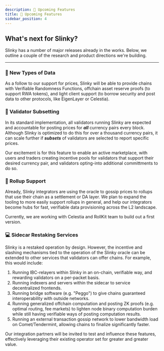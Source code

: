 ```yaml
---
description: 🤫 Upcoming Features
title: 🤫 Upcoming Features
sidebar_position: 4
---
```


## What's next for Slinky?

Slinky has a number of major releases already in the works. Below, we outline a couple of the research and product directions we're building.

<hr class="dotted" />

### 🔀 New Types of Data

As a follow to our support for prices, Slinky will be able to provide chains with Verifiable Randomness Functions, offchain asset reserve proofs (to support RWA tokens), and light client support (to borrow security and post data to other protocols, like EigenLayer or Celestia).

### 🤝 Validator Subsetting

In its standard implementation, all validators running Slinky are expected and accountable for posting prices for **_all_** currency pairs every block. Although Slinky is optimized to do this for over a thousand currency pairs, it can scale further if **_subsets_** of validators are selected to report specific prices.

Our excitement is for this feature to enable an active marketplace, with users and traders creating incentive pools for validators that support their desired currency pair, and validators opting-into additional committments to do so.

### 🌈 Rollup Support

Already, Slinky integrators are using the oracle to gossip prices to rollups that use their chain as a settlement or DA layer. We plan to expand the tooling to more easily support rollups in general, and help our integrators become hubs for fast, verifiable data provisioning across the L2 landscape.

Currently, we are working with Celestia and RollKit team to build out a first version.

### 💻 Sidecar Restaking Services

Slinky is a restaked operation by design. However, the incentive and slashing mechanisms tied to the operation of the Slinky oracle can be extended to other services that validators can offer chains. For example, this would include:

1. Running IBC-relayers within Slinky in an on-chain, verifiable way, and rewarding validators on a per-packet basis.
2. Running indexers and servers within the sidecar to service decentralized frontends.
3. Running bridge software (e.g. "Peggo") to give chains guaranteed interoperability with outside networks.
4. Running generalized offchain computation and posting ZK proofs (e.g. optimal routing, fee markets) to lighten node binary computation burden while still having verifiable ways of posting computation results.
5. Running an external transaction gossip network to lower bandwidth load on Comet/Tendermint, allowing chains to finalize significantly faster.

Our integration partners will be invited to test and influence these features, effectively leveraging their existing operator set for greater and greater value.
